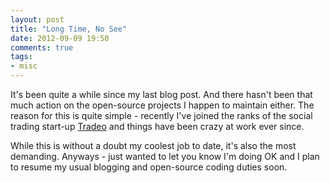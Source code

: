 ```yaml
---
layout: post
title: "Long Time, No See"
date: 2012-09-09 19:50
comments: true
tags:
- misc
---
```


It's been quite a while since my last blog post. And there hasn't been that
much action on the open-source projects I happen to maintain
either. The reason for this is quite simple - recently I've joined the
ranks of the social trading start-up [Tradeo](http://tradeo.com) and
things have been crazy at work ever since.

While this is without a doubt my coolest job to date, it's also the
most demanding. Anyways - just wanted to let you know I'm doing OK and
I plan to resume my usual blogging and open-source coding duties soon.
